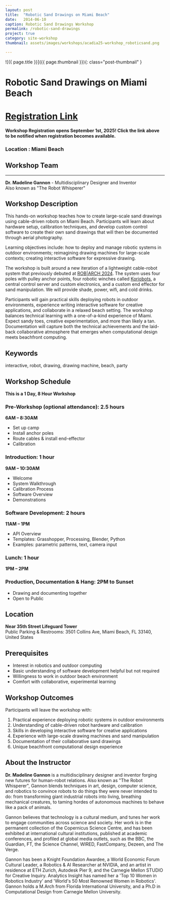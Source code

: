 ```yaml
---
layout: post
title:  "Robotic Sand Drawings on Miami Beach"
date:   2014-06-10
caption: Robotic Sand Drawings Workshop
permalink: /robotic-sand-drawings
project: true
category: site-workshop
thumbnail: assets/images/workshops/acadia25-workshop_roboticsand.png

---
```


![{{ page.title }}]({{ page.thumbnail }}){: class="post-thumbnail" }

# Robotic Sand Drawings on Miami Beach

# [Registration Link](https://www.eventbrite.com/e/acadia-2025-workshops-tickets-1559581613589?aff=oddtdtcreator)

**Workshop Registration opens September 1st, 2025! Click the link above to be notified when registration becomes available.**

### Location : Miami Beach

## Workshop Team
---

**Dr. Madeline Gannon** - Multidisciplinary Designer and Inventor  
Also known as "The Robot Whisperer"

## Workshop Description
This hands-on workshop teaches how to create large-scale sand drawings using cable-driven robots on Miami Beach. Participants will learn about hardware setup, calibration techniques, and develop custom control software to create their own sand drawings that will then be documented through aerial photography.

Learning objectives include: how to deploy and manage robotic systems in outdoor environments; reimagining drawing machines for large-scale contexts; creating interactive software for expressive drawing.

The workshop is built around a new iteration of a lightweight cable-robot system that previously debuted at [ROB&#124;ARCH 2024](https://robarch2024.org/Choreographing-Cable-Robots). The system uses four poles with pulley anchor points, four robotic winches called [Koriobots](https://github.com/madelinegannon/koriobots), a central control server and custom electronics, and a custom end effector for sand manipulation. We will provide shade, power, wifi, and cold drinks.

Participants will gain practical skills deploying robots in outdoor environments, experience writing interactive software for creative applications, and collaborate in a relaxed beach setting. The workshop balances technical learning with a one-of-a-kind experience of Miami. Expect sandy toes, creative experimentation, and more than likely a tan. Documentation will capture both the technical achievements and the laid-back collaborative atmosphere that emerges when computational design meets beachfront computing.

## Keywords
interactive, robot, drawing, drawing machine, beach, party

## Workshop Schedule
**This is a 1 Day, 8 Hour Workshop**

### Pre-Workshop (optional attendance): 2.5 hours
**6AM – 8:30AM**
- Set up camp
- Install anchor poles
- Route cables & install end-effector
- Calibration

### Introduction: 1 hour
**9AM – 10:30AM**
- Welcome
- System Walkthrough
- Calibration Process
- Software Overview
- Demonstrations

### Software Development: 2 hours
**11AM – 1PM**
- API Overview
- Templates: Grasshopper, Processing, Blender, Python
- Examples: parametric patterns, text, camera input

### Lunch: 1 hour
**1PM – 2PM**

### Production, Documentation & Hang: 2PM to Sunset
- Drawing and documenting together
- Open to Public

## Location
**Near 35th Street Lifeguard Tower**  
Public Parking & Restrooms: 3501 Collins Ave, Miami Beach, FL 33140, United States

## Prerequisites
- Interest in robotics and outdoor computing
- Basic understanding of software development helpful but not required
- Willingness to work in outdoor beach environment
- Comfort with collaborative, experimental learning

## Workshop Outcomes
Participants will leave the workshop with:
1. Practical experience deploying robotic systems in outdoor environments
2. Understanding of cable-driven robot hardware and calibration
3. Skills in developing interactive software for creative applications
4. Experience with large-scale drawing machines and sand manipulation
5. Documentation of their collaborative sand drawings
6. Unique beachfront computational design experience

## About the Instructor
**Dr. Madeline Gannon** is a multidisciplinary designer and inventor forging new futures for human-robot relations. Also known as "The Robot Whisperer", Gannon blends techniques in art, design, computer science, and robotics to convince robots to do things they were never intended to do: from transforming giant industrial robots into living, breathing mechanical creatures, to taming hordes of autonomous machines to behave like a pack of animals.

Gannon believes that technology is a cultural medium, and tunes her work to engage communities across science and society. Her work is in the permanent collection of the Copernicus Science Centre, and has been exhibited at international cultural institutions, published at academic conferences, and profiled at global media outlets, such as the BBC, the Guardian, FT, the Science Channel, WIRED, FastCompany, Dezeen, and The Verge.

Gannon has been a Knight Foundation Awardee, a World Economic Forum Cultural Leader, a Robotics & AI Researcher at NVIDIA, and an artist in residence at ETH Zurich, Autodesk Pier 9, and the Carnegie Mellon STUDIO for Creative Inquiry. Analytics Insight has named her a &#39;Top 10 Women in Robotics Industry&#39; and &#39;World&#39;s 50 Most Renowned Women in Robotics&#39;. Gannon holds a M.Arch from Florida International University, and a Ph.D in Computational Design from Carnegie Mellon University.

